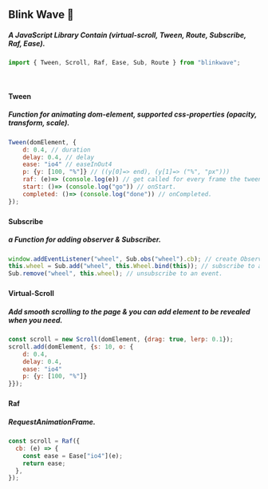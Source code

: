 ## Blink Wave 🌊

##### A JavaScript Library Contain (virtual-scroll, Tween, Route, Subscribe, Raf, Ease).

```js
import { Tween, Scroll, Raf, Ease, Sub, Route } from "blinkwave";
```

&nbsp;

#### Tween

##### Function for animating dom-element, supported css-properties (opacity, transform, scale).

```js
Tween(domElement, {
    d: 0.4, // duration
    delay: 0.4, // delay
    ease: "io4" // easeInOut4
    p: {y: [100, "%"]} // ((y[0]=> end), (y[1]=> ("%", "px")))
    raf: (e)=> (console.log(e)) // get called for every frame the tween is playing.
    start: ()=> (console.log("go")) // onStart.
    completed: ()=> (console.log("done")) // onCompleted.
});
```

###

#### Subscribe

##### a Function for adding observer & Subscriber.

```js
window.addEventListener("wheel", Sub.obs("wheel").cb); // create Observer.
this.wheel = Sub.add("wheel", this.Wheel.bind(this)); // subscribe to an event.
Sub.remove("wheel", this.wheel); // unsubscribe to an event.
```

###

#### Virtual-Scroll

##### Add smooth scrolling to the page & you can add element to be revealed when you need.

```js
const scroll = new Scroll(domElement, {drag: true, lerp: 0.1});
scroll.add(domElement, {s: 10, o: {
    d: 0.4,
    delay: 0.4,
    ease: "io4"
    p: {y: [100, "%"]}
}});
```

###

#### Raf

##### RequestAnimationFrame.

```js
const scroll = Raf({
  cb: (e) => {
    const ease = Ease["io4"](e);
    return ease;
  },
});
```
